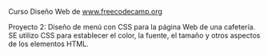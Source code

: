 Curso Diseño Web de www.freecodecamp.org

Proyecto 2: Diseño de menú con CSS para la página Web de una cafetería.
SE utilizo CSS para establecer el color, la fuente, el tamaño y otros aspectos de los elementos HTML.

